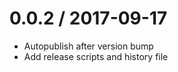 
0.0.2 / 2017-09-17
==================

  * Autopublish after version bump
  * Add release scripts and history file
